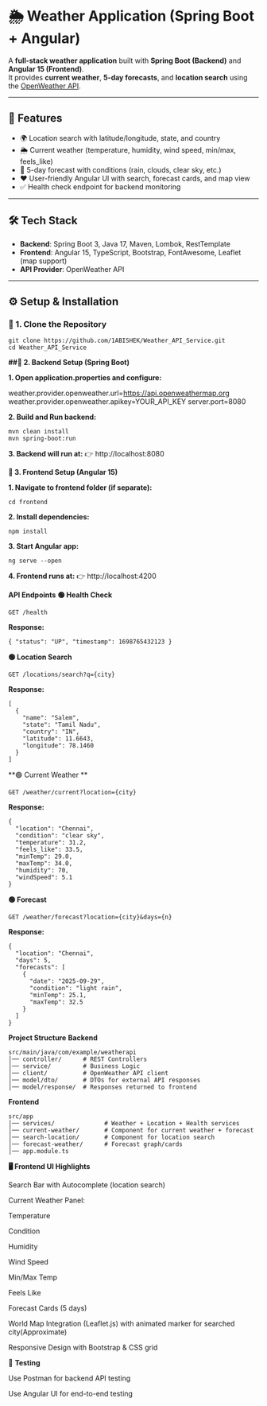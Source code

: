 # 🌦️ Weather Application (Spring Boot + Angular)

A **full-stack weather application** built with **Spring Boot (Backend)** and **Angular 15 (Frontend)**.  
It provides **current weather**, **5-day forecasts**, and **location search** using the [OpenWeather API](https://openweathermap.org/).

---

## 🚀 Features
- 🌍 Location search with latitude/longitude, state, and country  
- 🌦️ Current weather (temperature, humidity, wind speed, min/max, feels_like)  
- 📅 5-day forecast with conditions (rain, clouds, clear sky, etc.)  
- ❤️ User-friendly Angular UI with search, forecast cards, and map view  
- ✅ Health check endpoint for backend monitoring  

---

## 🛠️ Tech Stack
- **Backend**: Spring Boot 3, Java 17, Maven, Lombok, RestTemplate  
- **Frontend**: Angular 15, TypeScript, Bootstrap, FontAwesome, Leaflet (map support)  
- **API Provider**: OpenWeather API  

---

## ⚙️ Setup & Installation

### 🔹 1. Clone the Repository
```
git clone https://github.com/1ABISHEK/Weather_API_Service.git
cd Weather_API_Service

```

**##🔹 2. Backend Setup (Spring Boot)**


**1. Open application.properties and configure:**

weather.provider.openweather.url=https://api.openweathermap.org
weather.provider.openweather.apikey=YOUR_API_KEY
server.port=8080

**2. Build and Run backend:**
 ```
mvn clean install
mvn spring-boot:run

```

**3. Backend will run at:**
👉 http://localhost:8080

**🔹 3. Frontend Setup (Angular 15)**

**1. Navigate to frontend folder (if separate):**
```
cd frontend

```

**2. Install dependencies:**
```
npm install

```
**3. Start Angular app:**
```
ng serve --open
```

**4. Frontend runs at:**
👉 http://localhost:4200



**API Endpoints**
**🟢 Health Check**
```
GET /health

```

**Response:**
```
{ "status": "UP", "timestamp": 1698765432123 }
```

**🟢 Location Search**
```
GET /locations/search?q={city}
```
**Response:**
```
[
  {
    "name": "Salem",
    "state": "Tamil Nadu",
    "country": "IN",
    "latitude": 11.6643,
    "longitude": 78.1460
  }
]

```
**🟢 Current Weather **
```
GET /weather/current?location={city}
```
**Response:**
```
{
  "location": "Chennai",
  "condition": "clear sky",
  "temperature": 31.2,
  "feels_like": 33.5,
  "minTemp": 29.0,
  "maxTemp": 34.0,
  "humidity": 70,
  "windSpeed": 5.1
}

```
**🟢 Forecast**
```
GET /weather/forecast?location={city}&days={n}
```
**Response:**
```
{
  "location": "Chennai",
  "days": 5,
  "forecasts": [
    {
      "date": "2025-09-29",
      "condition": "light rain",
      "minTemp": 25.1,
      "maxTemp": 32.5
    }
  ]
}
```

**Project Structure**
**Backend**
```
src/main/java/com/example/weatherapi
│── controller/      # REST Controllers
│── service/         # Business Logic
│── client/          # OpenWeather API client
│── model/dto/       # DTOs for external API responses
│── model/response/  # Responses returned to frontend

```

**Frontend**
```
src/app
│── services/              # Weather + Location + Health services
│── current-weather/       # Component for current weather + forecast
│── search-location/       # Component for location search
│── forecast-weather/      # Forecast graph/cards
│── app.module.ts

```

**🖥️ Frontend UI Highlights**

Search Bar with Autocomplete (location search)

Current Weather Panel:

Temperature

Condition

Humidity

Wind Speed

Min/Max Temp

Feels Like

Forecast Cards (5 days)

World Map Integration (Leaflet.js) with animated marker for searched city(Approximate)

Responsive Design with Bootstrap & CSS grid



🧪 **Testing**

Use Postman for backend API testing

Use Angular UI for end-to-end testing











